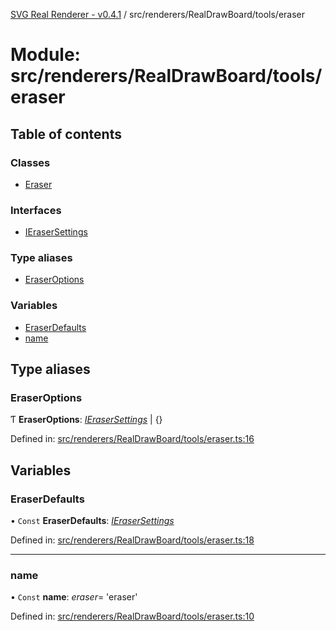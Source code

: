 [SVG Real Renderer - v0.4.1](../docs.md) / src/renderers/RealDrawBoard/tools/eraser

# Module: src/renderers/RealDrawBoard/tools/eraser

## Table of contents

### Classes

- [Eraser](../classes/src_renderers_realdrawboard_tools_eraser.eraser.md)

### Interfaces

- [IEraserSettings](../interfaces/src_renderers_realdrawboard_tools_eraser.ierasersettings.md)

### Type aliases

- [EraserOptions](src_renderers_realdrawboard_tools_eraser.md#eraseroptions)

### Variables

- [EraserDefaults](src_renderers_realdrawboard_tools_eraser.md#eraserdefaults)
- [name](src_renderers_realdrawboard_tools_eraser.md#name)

## Type aliases

### EraserOptions

Ƭ **EraserOptions**: [*IEraserSettings*](../interfaces/src_renderers_realdrawboard_tools_eraser.ierasersettings.md) \| {}

Defined in: [src/renderers/RealDrawBoard/tools/eraser.ts:16](https://github.com/HarshKhandeparkar/svg-real-renderer/blob/9463376/src/renderers/RealDrawBoard/tools/eraser.ts#L16)

## Variables

### EraserDefaults

• `Const` **EraserDefaults**: [*IEraserSettings*](../interfaces/src_renderers_realdrawboard_tools_eraser.ierasersettings.md)

Defined in: [src/renderers/RealDrawBoard/tools/eraser.ts:18](https://github.com/HarshKhandeparkar/svg-real-renderer/blob/9463376/src/renderers/RealDrawBoard/tools/eraser.ts#L18)

___

### name

• `Const` **name**: *eraser*= 'eraser'

Defined in: [src/renderers/RealDrawBoard/tools/eraser.ts:10](https://github.com/HarshKhandeparkar/svg-real-renderer/blob/9463376/src/renderers/RealDrawBoard/tools/eraser.ts#L10)
